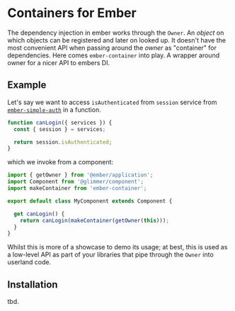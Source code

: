 # Containers for Ember

The dependency injection in ember works through the `Owner`.  An _object_ on
which objects can be registered and later on looked up. It doesn't have the most
convenient API when passing around the _owner_ as "container" for dependencies.
Here comes `ember-container` into play. A wrapper around owner for a nicer API
to embers DI.

## Example

Let's say we want to access `isAuthenticated` from `session` service from
[`ember-simple-auth`](https://github.com/simplabs/ember-simple-auth) in a
function.

```ts
function canLogin({ services }) {
  const { session } = services;

  return session.isAuthenticated;
}
```

which we invoke from a component:

```ts
import { getOwner } from '@ember/application';
import Component from '@glimmer/component';
import makeContainer from 'ember-container';

export default class MyComponent extends Component {

  get canLogin() {
    return canLogin(makeContainer(getOwner(this)));
  }
}
```

Whilst this is more of a showcase to demo its usage; at best, this is used as a
low-level API as part of your libraries that pipe through the `Owner` into
userland code.

## Installation

tbd.
